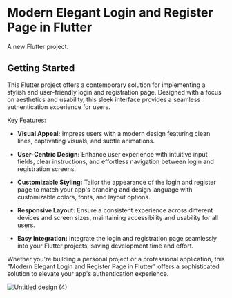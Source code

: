# Modern Elegant Login and Register Page in Flutter

A new Flutter project.

## Getting Started

This Flutter project offers a contemporary solution for implementing a stylish and user-friendly login and registration page. Designed with a focus on aesthetics and usability, this sleek interface provides a seamless authentication experience for users.

Key Features:

* **Visual Appeal:** Impress users with a modern design featuring clean lines, captivating visuals, and subtle animations.

* **User-Centric Design:** Enhance user experience with intuitive input fields, clear instructions, and effortless navigation between login and registration screens.

* **Customizable Styling:** Tailor the appearance of the login and register page to match your app's branding and design language with customizable colors, fonts, and layout options.

* **Responsive Layout:** Ensure a consistent experience across different devices and screen sizes, maintaining accessibility and usability for all users.

* **Easy Integration:** Integrate the login and registration page seamlessly into your Flutter projects, saving development time and effort.

Whether you're building a personal project or a professional application, this "Modern Elegant Login and Register Page in Flutter" offers a sophisticated solution to elevate your app's authentication experience.

![Untitled design (4)](https://github.com/Heshan95/modern_elegant_login_and_register_page_in_flutter/assets/76845938/98b833a3-96d9-47fc-8d65-da604f507da5)

